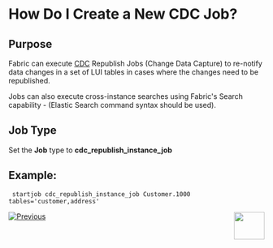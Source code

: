 # How Do I Create a New CDC Job?

## Purpose
Fabric can execute [CDC](/articles/18_cdc_and_search/02_cdc_messages.md) Republish Jobs (Change Data Capture) to re-notify data changes in a set of LUI tables in cases where the changes need to be republished.

Jobs can also execute cross-instance searches using Fabric's Search capability - (Elastic Search command syntax should be used).

## Job Type
Set the **Job** type to **cdc_republish_instance_job**

## Example:
``` startjob cdc_republish_instance_job Customer.1000 tables='customer,address'```



[![Previous](/articles/images/Previous.png)](/articles/20_jobs_and_batch_services/05_create_a_new_broadway_job.md)[<img align="right" width="60" height="54" src="/articles/images/Next.png">](/articles/20_jobs_and_batch_services/07_jobs_commands.md)
